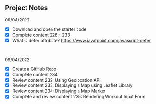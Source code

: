## Project Notes

08/04/2022
- [x] Download and open the starter code
- [x] Complete content 228 - 233
- [x] What is defer attribute? https://www.javatpoint.com/javascript-defer

&nbsp;

09/04/2022
- [x] Create a GitHub Repo
- [x] Complete content 234
- [x] Review content 232: Using Geolocation API
- [x] Review content 233: Displaying a Map using Leaflet Library
- [x] Review content 234: Displaying a Map Marker
- [x] Complete and review content 235: Rendering Workout Input Form
